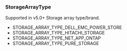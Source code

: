 ### StorageArrayType
Supported in v5.0+
Storage array type/brand.

- STORAGE_ARRAY_TYPE_DELL_EMC_POWER_STORE
- STORAGE_ARRAY_TYPE_HITACHI_STORAGE
- STORAGE_ARRAY_TYPE_NET_APP_ONTAP
- STORAGE_ARRAY_TYPE_PURE_STORAGE
